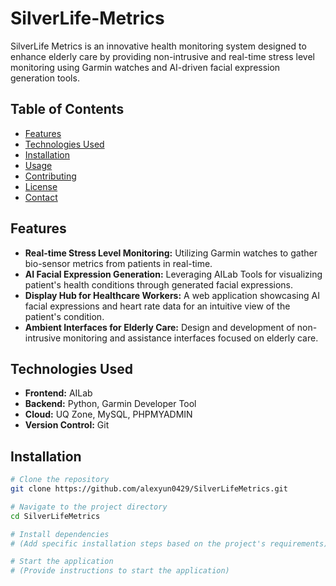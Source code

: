 # SilverLife-Metrics

SilverLife Metrics is an innovative health monitoring system designed to enhance elderly care by providing non-intrusive and real-time stress level monitoring using Garmin watches and AI-driven facial expression generation tools.

## Table of Contents
- [Features](#features)
- [Technologies Used](#technologies-used)
- [Installation](#installation)
- [Usage](#usage)
- [Contributing](#contributing)
- [License](#license)
- [Contact](#contact)

## Features

- **Real-time Stress Level Monitoring:** Utilizing Garmin watches to gather bio-sensor metrics from patients in real-time.
- **AI Facial Expression Generation:** Leveraging AILab Tools for visualizing patient's health conditions through generated facial expressions.
- **Display Hub for Healthcare Workers:** A web application showcasing AI facial expressions and heart rate data for an intuitive view of the patient's condition.
- **Ambient Interfaces for Elderly Care:** Design and development of non-intrusive monitoring and assistance interfaces focused on elderly care.

## Technologies Used

- **Frontend:** AILab
- **Backend:** Python, Garmin Developer Tool
- **Cloud:** UQ Zone, MySQL, PHPMYADMIN
- **Version Control:** Git

## Installation

```bash
# Clone the repository
git clone https://github.com/alexyun0429/SilverLifeMetrics.git

# Navigate to the project directory
cd SilverLifeMetrics

# Install dependencies
# (Add specific installation steps based on the project's requirements)

# Start the application
# (Provide instructions to start the application)
